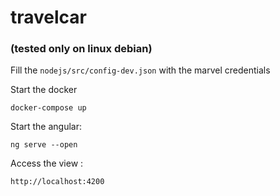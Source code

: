 # travelcar 
### (tested only on linux debian)

Fill the `nodejs/src/config-dev.json` with the marvel credentials

Start the docker

`docker-compose up`

Start the angular:

`ng serve --open`

Access the view :

`http://localhost:4200` 
